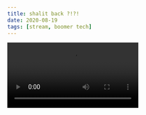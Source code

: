 ```yaml
---
title: shalit back ?!?!
date: 2020-08-19
tags: [stream, boomer tech]
---
```

<video class="js-player" playsinline controls data-poster="https://archive.org/download/shalit_archive/shalit_archive.thumbs/shalit%20back%20%21%21-v715078533_000001.jpg">
  <source src="https://archive.org/download/shalit_archive/shalit%20back%20%21%21-v715078533.mp4" type="video/mp4" size="1080">
  <source src="https://archive.org/download/shalit_archive/Shalit/360P/shalit%20back%20%21%21-v715078533.mp4_360.mp4" type="video/mp4" size="360">
</video>
